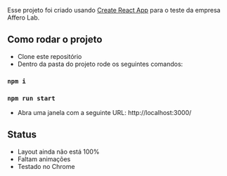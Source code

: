 Esse projeto foi criado usando [Create React App](https://github.com/facebook/create-react-app) para o teste da empresa Affero Lab.

## Como rodar o projeto

-   Clone este repositório
-   Dentro da pasta do projeto rode os seguintes comandos:

### `npm i`
### `npm run start`

-   Abra uma janela com a seguinte URL: http://localhost:3000/

## Status
-   Layout ainda não está 100%
-   Faltam animações
-   Testado no Chrome